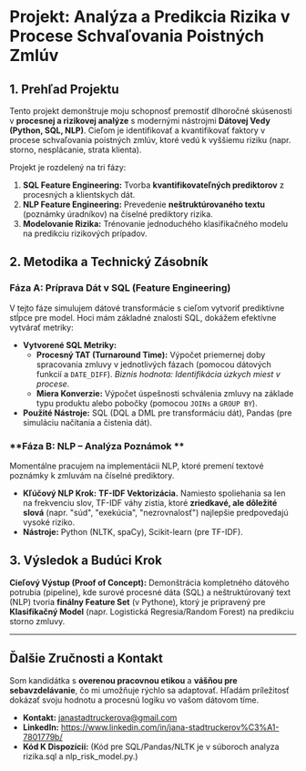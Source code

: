 # Projekt: Analýza a Predikcia Rizika v Procese Schvaľovania Poistných Zmlúv

## 1. Prehľad Projektu

Tento projekt demonštruje moju schopnosť premostiť dlhoročné skúsenosti v **procesnej a rizikovej analýze** s modernými nástrojmi **Dátovej Vedy (Python, SQL, NLP)**. Cieľom je identifikovať a kvantifikovať faktory v procese schvaľovania poistných zmlúv, ktoré vedú k vyššiemu riziku (napr. storno, nesplácanie, strata klienta).

Projekt je rozdelený na tri fázy:

1.  **SQL Feature Engineering:** Tvorba **kvantifikovateľných prediktorov** z procesných a klientskych dát.
2.  **NLP Feature Engineering:** Prevedenie **neštruktúrovaného textu** (poznámky úradníkov) na číselné prediktory rizika.
3.  **Modelovanie Rizika:** Trénovanie jednoduchého klasifikačného modelu na predikciu rizikových prípadov.

## 2. Metodika a Technický Zásobník

### **Fáza A: Príprava Dát v SQL (Feature Engineering)**

V tejto fáze simulujem dátové transformácie s cieľom vytvoriť prediktívne stĺpce pre model. Hoci mám základné znalosti SQL, dokážem efektívne vytvárať metriky:

* **Vytvorené SQL Metriky:**
    * **Procesný TAT (Turnaround Time):** Výpočet priemernej doby spracovania zmluvy v jednotlivých fázach (pomocou dátových funkcií a `DATE_DIFF`). *Biznis hodnota: Identifikácia úzkych miest v procese.*
    * **Miera Konverzie:** Výpočet úspešnosti schválenia zmluvy na základe typu produktu alebo pobočky (pomocou `JOINs` a `GROUP BY`).
* **Použité Nástroje:** SQL (DQL a DML pre transformáciu dát), Pandas (pre simuláciu načítania a čistenia dát).

### **Fáza B: NLP – Analýza Poznámok **

Momentálne pracujem na implementácii NLP, ktoré premení textové poznámky k zmluvám na číselné prediktory.

* **Kľúčový NLP Krok:** **TF-IDF Vektorizácia.** Namiesto spoliehania sa len na frekvenciu slov, TF-IDF váhy zistia, ktoré **zriedkavé, ale dôležité slová** (napr. "súd", "exekúcia", "nezrovnalosť") najlepšie predpovedajú vysoké riziko.
* **Nástroje:** Python (NLTK, spaCy), Scikit-learn (pre TF-IDF).

## 3. Výsledok a Budúci Krok

**Cieľový Výstup (Proof of Concept):**
Demonštrácia kompletného dátového potrubia (pipeline), kde surové procesné dáta (SQL) a neštruktúrovaný text (NLP) tvoria **finálny Feature Set** (v Pythone), ktorý je pripravený pre **Klasifikačný Model** (napr. Logistická Regresia/Random Forest) na predikciu storno zmluvy.

---

## **Ďalšie Zručnosti a Kontakt**

Som kandidátka s **overenou pracovnou etikou** a **vášňou pre sebavzdelávanie**, čo mi umožňuje rýchlo sa adaptovať. Hľadám príležitosť dokázať svoju hodnotu a procesnú logiku vo vašom dátovom tíme.

* **Kontakt:** janastadtruckerova@gmail.com
* **LinkedIn:** https://www.linkedin.com/in/jana-stadtruckerov%C3%A1-7801779b/
* **Kód K Dispozícii:** (Kód pre SQL/Pandas/NLTK je v súboroch analyza rizika.sql a nlp_risk_model.py.)
